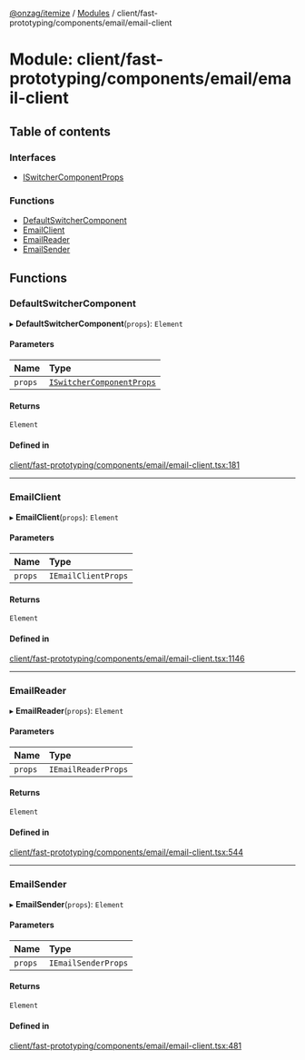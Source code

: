 [@onzag/itemize](../README.md) / [Modules](../modules.md) / client/fast-prototyping/components/email/email-client

# Module: client/fast-prototyping/components/email/email-client

## Table of contents

### Interfaces

- [ISwitcherComponentProps](../interfaces/client_fast_prototyping_components_email_email_client.ISwitcherComponentProps.md)

### Functions

- [DefaultSwitcherComponent](client_fast_prototyping_components_email_email_client.md#defaultswitchercomponent)
- [EmailClient](client_fast_prototyping_components_email_email_client.md#emailclient)
- [EmailReader](client_fast_prototyping_components_email_email_client.md#emailreader)
- [EmailSender](client_fast_prototyping_components_email_email_client.md#emailsender)

## Functions

### DefaultSwitcherComponent

▸ **DefaultSwitcherComponent**(`props`): `Element`

#### Parameters

| Name | Type |
| :------ | :------ |
| `props` | [`ISwitcherComponentProps`](../interfaces/client_fast_prototyping_components_email_email_client.ISwitcherComponentProps.md) |

#### Returns

`Element`

#### Defined in

[client/fast-prototyping/components/email/email-client.tsx:181](https://github.com/onzag/itemize/blob/59702dd5/client/fast-prototyping/components/email/email-client.tsx#L181)

___

### EmailClient

▸ **EmailClient**(`props`): `Element`

#### Parameters

| Name | Type |
| :------ | :------ |
| `props` | `IEmailClientProps` |

#### Returns

`Element`

#### Defined in

[client/fast-prototyping/components/email/email-client.tsx:1146](https://github.com/onzag/itemize/blob/59702dd5/client/fast-prototyping/components/email/email-client.tsx#L1146)

___

### EmailReader

▸ **EmailReader**(`props`): `Element`

#### Parameters

| Name | Type |
| :------ | :------ |
| `props` | `IEmailReaderProps` |

#### Returns

`Element`

#### Defined in

[client/fast-prototyping/components/email/email-client.tsx:544](https://github.com/onzag/itemize/blob/59702dd5/client/fast-prototyping/components/email/email-client.tsx#L544)

___

### EmailSender

▸ **EmailSender**(`props`): `Element`

#### Parameters

| Name | Type |
| :------ | :------ |
| `props` | `IEmailSenderProps` |

#### Returns

`Element`

#### Defined in

[client/fast-prototyping/components/email/email-client.tsx:481](https://github.com/onzag/itemize/blob/59702dd5/client/fast-prototyping/components/email/email-client.tsx#L481)
